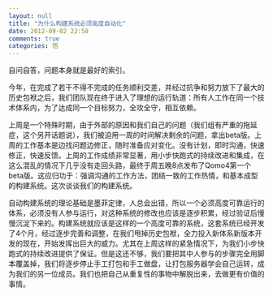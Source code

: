 ```yaml
---
layout: null
title: "为什么构建系统必须高度自动化"
date: 2012-09-02 22:58
comments: true
categories: 悟
---
```


自问自答，问题本身就是最好的索引。

今年，在完成了若干不得不完成的任务顺利交差，并经过抗争和努力放下了最大的历史包袱之后，我们团队现在终于进入了理想的运行轨道：所有人工作在同一个技术体系内，为了达成同一个目标努力，全攻全守，相互依赖。

上周是一个特殊时期，由于外部的原因和我们自己的问题（我们组有严重的拖延症，这个另开话题说），我们被迫用一周的时间解决剩余的问题，拿出beta版。上周的工作基本是边找问题边修正，随时准备应对变化。没有计划，即时沟通，快速修正，快速反馈。上周的工作成绩非常显著，用小步快跑式的持续改进和集成，在这么混乱的情况下几乎没有走回头路，最终于周五晚8点发布了Qomo4第一个beta版。这应归功于：强调沟通的工作方法，团结一致的工作热情，和基本成型的构建系统。这次谈谈我们的构建系统。

自动构建系统的理论基础是墨菲定律，人总会出错，所以一个必须高度可靠运行的体系，必须没有人参与运行，对这种系统的修改也应该是逐步积累，经过验证后慢慢沉淀下来的。构建系统就应该是这样的一个高度可靠的系统，这套系统已经开发了4个月，经过逐步完善和调整，在我们甩掉历史包袱，全力投入新体系新版本开发的现在，开始发挥出巨大的威力。尤其在上周这样的紧急情况下，为我们小步快跑式的持续改进提供了保证。但是这还不够，我们要把其中人参与的步骤完全用脚本覆盖掉，我们将逐步停止手工打包和手工做盘，让打包服务器学会自己运转，成为我们的另一位成员。我们也把自己从重复性的事物中解脱出来，去做更有价值的事情。


